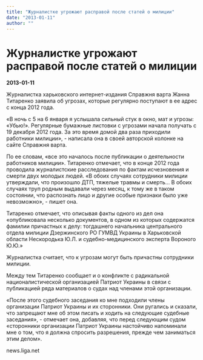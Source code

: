 ```yaml
---
title: "Журналистке угрожают расправой после статей о милиции"
date: "2013-01-11"
author: ""
---
```


# Журналистке угрожают расправой после статей о милиции

**2013-01-11** 

Журналистка харьковского интернет-издания Справжня варта Жанна Титаренко заявила об угрозах, которые регулярно поступают в ее адрес с конца 2012 года.



«В ночь с 5 на 6 января я услышала сильный стук в окно, мат и угрозы: «Убью!». Регулярные бумажные листовки с угрозами начала получать с 19 декабря 2012 года. За это время домой два раза приходили работники милиции», - написала она в своей авторской колонке на сайте Справжня варта.



По ее словам, «все это началось после публикации о деятельности работников милиции». Титаренко отмечает, что в конце 2012 года проводила журналистские расследования по фактам исчезновения и смерти двух молодых людей. «В обоих случаях сотрудники милиции утверждали, что произошло ДТП, тяжелые травмы и смерть... В обоих случаях труп родным выдавали через месяц, к тому же в таком состоянии, что распознать лицо и другие особые признаки было уже невозможно», - пишет она.



Титаренко отмечает, что описывая факты одного из дел она «опубликовала несколько документов, в одном из которых содержатся фамилии причастных к делу: тогдашнего начальника центрального отдела милиции Дзержинского РО ГУМВД Украины в Харьковской области Нескородька Ю.Л. и судебно-медицинского эксперта Вороного Ю.Ю.»



Журналистка считает, что к угрозам могут быть причастны сотрудники милиции.



Между тем Титаренко сообщает и о конфликте с радикальной националистической организацией Патриот Украины в связи с публикацией ряда материалов о судах над членами этой организации.



«После этого судебного заседания ко мне подходили члены организации Патриот Украины и их сторонники. Они ругались и сказали, что запрещают мне об этом писать и ходить на следующие судебные заседания», - отмечает она, добавляя, что перед следующим судом «сторонники организации Патриот Украины настойчиво напоминали мне о том, что я должна спросить разрешения, прежде чем заниматься этим делом».

news.liga.net